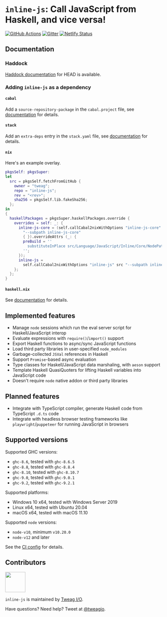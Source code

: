 # `inline-js`: Call JavaScript from Haskell, and vice versa!

[![GitHub Actions](https://github.com/tweag/inline-js/workflows/pipeline/badge.svg?branch=master)](https://github.com/tweag/inline-js/actions?query=branch%3Amaster)
[![Gitter](https://img.shields.io/gitter/room/tweag/inline-js)](https://gitter.im/tweag/inline-js)
[![Netlify Status](https://api.netlify.com/api/v1/badges/b2320ec2-8feb-44d6-886a-8cd4728d92ad/deploy-status)](https://inline-js.netlify.app)

## Documentation

### Haddock

[Haddock documentation](https://inline-js.netlify.app) for HEAD is available.

### Adding `inline-js` as a dependency

#### `cabal`

Add a `source-repository-package` in the `cabal.project` file, see
[documentation](https://cabal.readthedocs.io/en/latest/cabal-project.html#specifying-packages-from-remote-version-control-locations)
for details.

#### `stack`

Add an `extra-deps` entry in the `stack.yaml` file, see
[documentation](https://docs.haskellstack.org/en/stable/yaml_configuration/#extra-deps)
for details.

#### `nix`

Here's an example overlay.

```nix
pkgsSelf: pkgsSuper:
let
  src = pkgsSelf.fetchFromGitHub {
    owner = "tweag";
    repo = "inline-js";
    rev = "<rev>";
    sha256 = pkgsSelf.lib.fakeSha256;
  };
in
{
  haskellPackages = pkgsSuper.haskellPackages.override {
    overrides = self: _: {
      inline-js-core = (self.callCabal2nixWithOptions "inline-js-core" src
        "--subpath inline-js-core"
        { }).overrideAttrs (_: {
        preBuild = ''
          substituteInPlace src/Language/JavaScript/Inline/Core/NodePath.hs --replace '"node"' '"${pkgsSelf.nodejs-16_x}/bin/node"'
        '';
      });
      inline-js =
        self.callCabal2nixWithOptions "inline-js" src "--subpath inline-js" { };
    };
  };
}
```

#### `haskell.nix`

See
[documentation](https://input-output-hk.github.io/haskell.nix/tutorials/source-repository-hashes)
for details.

## Implemented features

- Manage `node` sessions which run the eval server script for Haskell/JavaScript
  interop
- Evaluate expressions with `require()`/`import()` support
- Export Haskell functions to async/sync JavaScript functions
- Load third party libraries in user-specified `node_modules`
- Garbage-collected `JSVal` references in Haskell
- Support `Promise`-based async evaluation
- Type classes for Haskell/JavaScript data marshaling, with `aeson` support
- Template Haskell QuasiQuoters for lifting Haskell variables into JavaScript
  code
- Doesn't require `node` native addon or third party libraries

## Planned features

- Integrate with TypeScript compiler, generate Haskell code from TypeScript
  `.d.ts` code
- Integrate with headless browser testing frameworks like
  `playwright`/`puppeteer` for running JavaScript in browsers

## Supported versions

Supported GHC versions:

- `ghc-8.6`, tested with `ghc-8.6.5`
- `ghc-8.8`, tested with `ghc-8.8.4`
- `ghc-8.10`, tested with `ghc-8.10.7`
- `ghc-9.0`, tested with `ghc-9.0.1`
- `ghc-9.2`, tested with `ghc-9.2.1`

Supported platforms:

- Windows 10 x64, tested with Windows Server 2019
- Linux x64, tested with Ubuntu 20.04
- macOS x64, tested with macOS 11.10

Supported `node` versions:

- `node-v10`, minimum `v10.20.0`
- `node-v12` and later

See the [CI
config](https://github.com/tweag/inline-js/blob/master/.github/workflows/pipeline.yml)
for details.

## Contributors

[<img src="https://tweag.io/logo.png" height="65">](https://tweag.io)

`inline-js` is maintained by [Tweag I/O](https://tweag.io/).

Have questions? Need help? Tweet at [@tweagio](https://twitter.com/tweagio).
